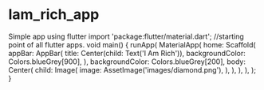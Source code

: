 # Iam_rich_app
Simple app using flutter
import 'package:flutter/material.dart';
//starting point of all flutter apps.
void main() {
  runApp(
    MaterialApp(
      home: Scaffold(
        appBar: AppBar(
          title: Center(child: Text('I Am Rich')),
          backgroundColor: Colors.blueGrey[900],
        ),
        backgroundColor: Colors.blueGrey[200],
        body: Center(
          child: Image(
            image: AssetImage('images/diamond.png'),
          ),
        ),
      ),
    ),
  );
}
